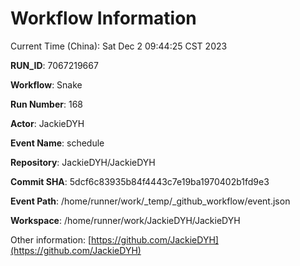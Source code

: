 # Workflow Information

Current Time (China): Sat Dec  2 09:44:25 CST 2023  

**RUN_ID**: 7067219667  

**Workflow**: Snake  

**Run Number**: 168  

**Actor**: JackieDYH  

**Event Name**: schedule  

**Repository**: JackieDYH/JackieDYH  

**Commit SHA**: 5dcf6c83935b84f4443c7e19ba1970402b1fd9e3  

**Event Path**: /home/runner/work/_temp/_github_workflow/event.json  

**Workspace**: /home/runner/work/JackieDYH/JackieDYH  

Other information: [https://github.com/JackieDYH](https://github.com/JackieDYH)

